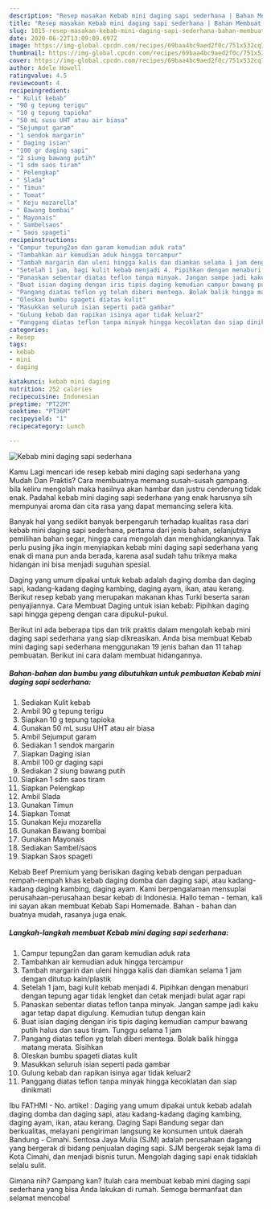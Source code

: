 ```yaml
---
description: "Resep masakan Kebab mini daging sapi sederhana | Bahan Membuat Kebab mini daging sapi sederhana Yang Enak dan Simpel"
title: "Resep masakan Kebab mini daging sapi sederhana | Bahan Membuat Kebab mini daging sapi sederhana Yang Enak dan Simpel"
slug: 1015-resep-masakan-kebab-mini-daging-sapi-sederhana-bahan-membuat-kebab-mini-daging-sapi-sederhana-yang-enak-dan-simpel
date: 2020-06-22T13:09:09.697Z
image: https://img-global.cpcdn.com/recipes/69baa4bc9aed2f0c/751x532cq70/kebab-mini-daging-sapi-sederhana-foto-resep-utama.jpg
thumbnail: https://img-global.cpcdn.com/recipes/69baa4bc9aed2f0c/751x532cq70/kebab-mini-daging-sapi-sederhana-foto-resep-utama.jpg
cover: https://img-global.cpcdn.com/recipes/69baa4bc9aed2f0c/751x532cq70/kebab-mini-daging-sapi-sederhana-foto-resep-utama.jpg
author: Adele Howell
ratingvalue: 4.5
reviewcount: 4
recipeingredient:
- " Kulit kebab"
- "90 g tepung terigu"
- "10 g tepung tapioka"
- "50 mL susu UHT atau air biasa"
- "Sejumput garam"
- "1 sendok margarin"
- " Daging isian"
- "100 gr daging sapi"
- "2 siung bawang putih"
- "1 sdm saos tiram"
- " Pelengkap"
- " Slada"
- " Timun"
- " Tomat"
- " Keju mozarella"
- " Bawang bombai"
- " Mayonais"
- " Sambelsaos"
- " Saos spageti"
recipeinstructions:
- "Campur tepung2an dan garam kemudian aduk rata"
- "Tambahkan air kemudian aduk hingga tercampur"
- "Tambah margarin dan uleni hingga kalis dan diamkan selama 1 jam dengan ditutup kain/plastik"
- "Setelah 1 jam, bagi kulit kebab menjadi 4. Pipihkan dengan menaburi dengan tepung agar tidak lengket dan cetak menjadi bulat agar rapi"
- "Panaskan sebentar diatas teflon tanpa minyak. Jangan sampe jadi kaku agar tetap dapat digulung. Kemudian tutup dengan kain"
- "Buat isian daging dengan iris tipis daging kemudian campur bawang putih halus dan saus tiram. Tunggu selama 1 jam"
- "Pangang diatas teflon yg telah diberi mentega. Bolak balik hingga matang merata. Sisihkan"
- "Oleskan bumbu spageti diatas kulit"
- "Masukkan seluruh isian seperti pada gambar"
- "Gulung kebab dan rapikan isinya agar tidak keluar2"
- "Panggang diatas teflon tanpa minyak hingga kecoklatan dan siap dinikmati"
categories:
- Resep
tags:
- kebab
- mini
- daging

katakunci: kebab mini daging 
nutrition: 252 calories
recipecuisine: Indonesian
preptime: "PT22M"
cooktime: "PT36M"
recipeyield: "1"
recipecategory: Lunch

---
```



![Kebab mini daging sapi sederhana](https://img-global.cpcdn.com/recipes/69baa4bc9aed2f0c/751x532cq70/kebab-mini-daging-sapi-sederhana-foto-resep-utama.jpg)

Kamu Lagi mencari ide resep kebab mini daging sapi sederhana yang Mudah Dan Praktis? Cara membuatnya memang susah-susah gampang. bila keliru mengolah maka hasilnya akan hambar dan justru cenderung tidak enak. Padahal kebab mini daging sapi sederhana yang enak harusnya sih mempunyai aroma dan cita rasa yang dapat memancing selera kita.

Banyak hal yang sedikit banyak berpengaruh terhadap kualitas rasa dari kebab mini daging sapi sederhana, pertama dari jenis bahan, selanjutnya pemilihan bahan segar, hingga cara mengolah dan menghidangkannya. Tak perlu pusing jika ingin menyiapkan kebab mini daging sapi sederhana yang enak di mana pun anda berada, karena asal sudah tahu triknya maka hidangan ini bisa menjadi suguhan spesial.

Daging yang umum dipakai untuk kebab adalah daging domba dan daging sapi, kadang-kadang daging kambing, daging ayam, ikan, atau kerang. Berikut resep kebab yang merupakan makanan khas Turki beserta saran penyajiannya. Cara Membuat Daging untuk isian kebab: Pipihkan daging sapi hingga gepeng dengan cara dipukul-pukul.


Berikut ini ada beberapa tips dan trik praktis dalam mengolah kebab mini daging sapi sederhana yang siap dikreasikan. Anda bisa membuat Kebab mini daging sapi sederhana menggunakan 19 jenis bahan dan 11 tahap pembuatan. Berikut ini cara dalam membuat hidangannya.

<!--inarticleads1-->

##### Bahan-bahan dan bumbu yang dibutuhkan untuk pembuatan Kebab mini daging sapi sederhana:

1. Sediakan  Kulit kebab
1. Ambil 90 g tepung terigu
1. Siapkan 10 g tepung tapioka
1. Gunakan 50 mL susu UHT atau air biasa
1. Ambil Sejumput garam
1. Sediakan 1 sendok margarin
1. Siapkan  Daging isian
1. Ambil 100 gr daging sapi
1. Sediakan 2 siung bawang putih
1. Siapkan 1 sdm saos tiram
1. Siapkan  Pelengkap
1. Ambil  Slada
1. Gunakan  Timun
1. Siapkan  Tomat
1. Gunakan  Keju mozarella
1. Gunakan  Bawang bombai
1. Gunakan  Mayonais
1. Sediakan  Sambel/saos
1. Siapkan  Saos spageti


Kebab Beef Premium yang berisikan daging kebab dengan perpaduan rempah-rempah khas kebab daging domba dan daging sapi, atau kadang-kadang daging kambing, daging ayam. Kami berpengalaman mensuplai perusahaan-perusahaan besar kebab di Indonesia. Hallo teman - teman, kali ini sayan akan membuat Kebab Sapi Homemade. Bahan - bahan dan buatnya mudah, rasanya juga enak. 

<!--inarticleads2-->

##### Langkah-langkah membuat Kebab mini daging sapi sederhana:

1. Campur tepung2an dan garam kemudian aduk rata
1. Tambahkan air kemudian aduk hingga tercampur
1. Tambah margarin dan uleni hingga kalis dan diamkan selama 1 jam dengan ditutup kain/plastik
1. Setelah 1 jam, bagi kulit kebab menjadi 4. Pipihkan dengan menaburi dengan tepung agar tidak lengket dan cetak menjadi bulat agar rapi
1. Panaskan sebentar diatas teflon tanpa minyak. Jangan sampe jadi kaku agar tetap dapat digulung. Kemudian tutup dengan kain
1. Buat isian daging dengan iris tipis daging kemudian campur bawang putih halus dan saus tiram. Tunggu selama 1 jam
1. Pangang diatas teflon yg telah diberi mentega. Bolak balik hingga matang merata. Sisihkan
1. Oleskan bumbu spageti diatas kulit
1. Masukkan seluruh isian seperti pada gambar
1. Gulung kebab dan rapikan isinya agar tidak keluar2
1. Panggang diatas teflon tanpa minyak hingga kecoklatan dan siap dinikmati


Ibu FATHMI - No. artikel : Daging yang umum dipakai untuk kebab adalah daging domba dan daging sapi, atau kadang-kadang daging kambing, daging ayam, ikan, atau kerang. Daging Sapi Bandung segar dan berkualitas, melayani pengiriman langsung ke konsumen untuk daerah Bandung - Cimahi. Sentosa Jaya Mulia (SJM) adalah perusahaan dagang yang bergerak di bidang penjualan daging sapi. SJM bergerak sejak lama di Kota Cimahi, dan menjadi bisnis turun. Mengolah daging sapi enak tidaklah selalu sulit. 

Gimana nih? Gampang kan? Itulah cara membuat kebab mini daging sapi sederhana yang bisa Anda lakukan di rumah. Semoga bermanfaat dan selamat mencoba!
